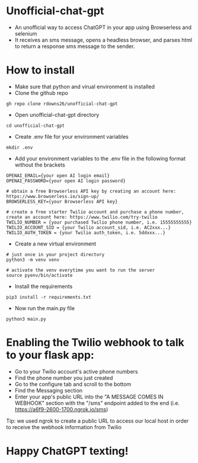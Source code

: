 # Unofficial-chat-gpt
- An unofficial way to access ChatGPT in your app using Browserless and selenium
- It receives an sms message, opens a headless browser, and parses html to return a response sms message to the sender.

# How to install
- Make sure that python and virual environment is installed
- Clone the github repo
```
gh repo clone rdowns26/unofficial-chat-gpt
```
- Open unofficial-chat-gpt directory
```
cd unofficial-chat-gpt
```
- Create .env file for your environment variables
```
mkdir .env
```
- Add your environment variables to the .env file in the following format without the brackets
```
OPENAI_EMAIL={your open AI login email}
OPENAI_PASSWORD={your open AI login password}

# obtain a free Browserless API key by creating an account here: https://www.browserless.io/sign-up/
BROWSERLESS_KEY={your Browserless API key}

# create a free starter Twilio account and purchase a phone number, create an account here: https://www.twilio.com/try-twilio
TWILIO_NUMBER = {your purchased Twilio phone number, i.e. 15555555555}
TWILIO_ACCOUNT_SID = {your Twilio account_sid, i.e. AC2xxx...} 
TWILIO_AUTH_TOKEN = {your Twilio auth_token, i.e. 5ddxxx...} 
```
- Create a new virtual environment
```
# just once in your project directory
python3 -m venv venv

# activate the venv everytime you want to run the server
source pyenv/bin/activate
```
- Install the requirements
```
pip3 install -r requirements.txt
```
- Now run the main.py file
```
python3 main.py
```

# Enabling the Twilio webhook to talk to your flask app:
- Go to your Twilio account's active phone numbers
- Find the phone number you just created
- Go to the configure tab and scroll to the bottom
- Find the Messaging section
- Enter your app's public URL into the "A MESSAGE COMES IN WEBHOOK" section with the "/sms" endpoint added to the end (i.e. https://a6f9-2600-1700.ngrok.io/sms)

Tip: we used ngrok to create a public URL to access our local host in order to receive the webhook information from Twilio

# Happy ChatGPT texting!
